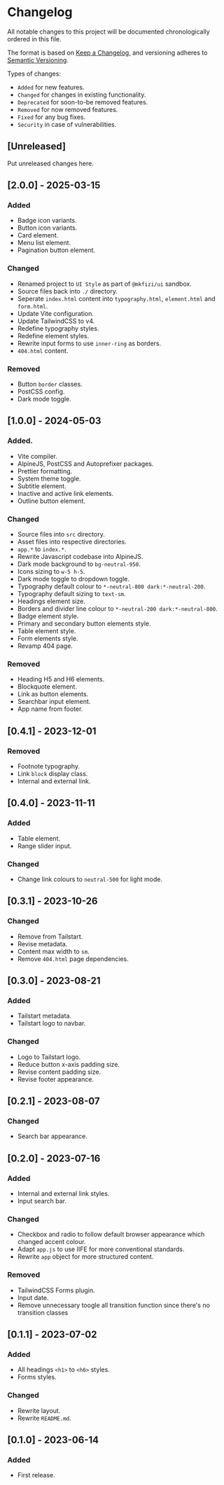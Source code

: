 # Changelog
All notable changes to this project will be documented chronologically ordered
in this file.

The format is based on [Keep a Changelog](https://keepachangelog.com/en/1.0.0/),
and versioning adheres to [Semantic Versioning](https://semver.org/spec/v2.0.0.html).

Types of changes:
- `Added` for new features.
- `Changed` for changes in existing functionality.
- `Deprecated` for soon-to-be removed features.
- `Removed` for now removed features.
- `Fixed` for any bug fixes.
- `Security` in case of vulnerabilities.

## [Unreleased]
Put unreleased changes here.

## [2.0.0] - 2025-03-15
### Added
- Badge icon variants.
- Button icon variants.
- Card element.
- Menu list element.
- Pagination button element.

### Changed
- Renamed project to `UI Style` as part of `@mkfizi/ui` sandbox.
- Source files back into `./` directory.
- Seperate `index.html` content into `typography.html`, `element.html` and `form.html`.
- Update Vite configuration.
- Update TailwindCSS to v4.
- Redefine typography styles.
- Redefine element styles.
- Rewrite input forms to use `inner-ring` as borders.
- `404.html` content.

### Removed
- Button `border` classes.
- PostCSS config.
- Dark mode toggle.

## [1.0.0] - 2024-05-03
### Added.
- Vite compiler.
- AlpineJS, PostCSS and Autoprefixer packages.
- Prettier formatting.
- System theme toggle.
- Subtitle element.
- Inactive and active link elements.
- Outline button element.

### Changed
- Source files into `src` directory.
- Asset files into respective directories.
- `app.*` to `index.*`.
- Rewrite Javascript codebase into AlpineJS.
- Dark mode background to `bg-neutral-950`.
- Icons sizing to `w-5 h-5`.
- Dark mode toggle to dropdown toggle.
- Typography default colour to `*-neutral-800 dark:*-neutral-200`.
- Typography default sizing to `text-sm`.
- Headings element size.
- Borders and divider line colour to `*-neutral-200 dark:*-neutral-800`.
- Badge element style.
- Primary and secondary button elements style.
- Table element style.
- Form elements style.
- Revamp 404 page.

### Removed
- Heading H5 and H6 elements.
- Blockquote element.
- Link as button elements.
- Searchbar input element.
- App name from footer.

## [0.4.1] - 2023-12-01
### Removed
- Footnote typography.
- Link `block` display class.
- Internal and external link.

## [0.4.0] - 2023-11-11
### Added
- Table element.
- Range slider input.

### Changed
- Change link colours to `neutral-500` for light mode.

## [0.3.1] - 2023-10-26
### Changed
- Remove from Tailstart.
- Revise metadata.
- Content max width to `sm`.
- Remove `404.html` page dependencies.

## [0.3.0] - 2023-08-21
### Added
- Tailstart metadata.
- Tailstart logo to navbar.

### Changed
- Logo to Tailstart logo.
- Reduce button x-axis padding size.
- Revise content padding size.
- Revise footer appearance.

## [0.2.1] - 2023-08-07
### Changed
- Search bar appearance.

## [0.2.0] - 2023-07-16
### Added
- Internal and external link styles.
- Input search bar.

### Changed
- Checkbox and radio to follow default browser appearance which changed accent colour.
- Adapt `app.js` to use IIFE for more conventional standards.
- Rewrite `app` object for more structured content.

### Removed
- TailwindCSS Forms plugin.
- Input date.
- Remove unnecessary toogle all transition function since there's no transition classes

## [0.1.1] - 2023-07-02
### Added
- All headings `<h1>` to `<h6>` styles.
- Forms styles.

### Changed
- Rewrite layout.
- Rewrite `README.md`.

## [0.1.0] - 2023-06-14
### Added
- First release.
